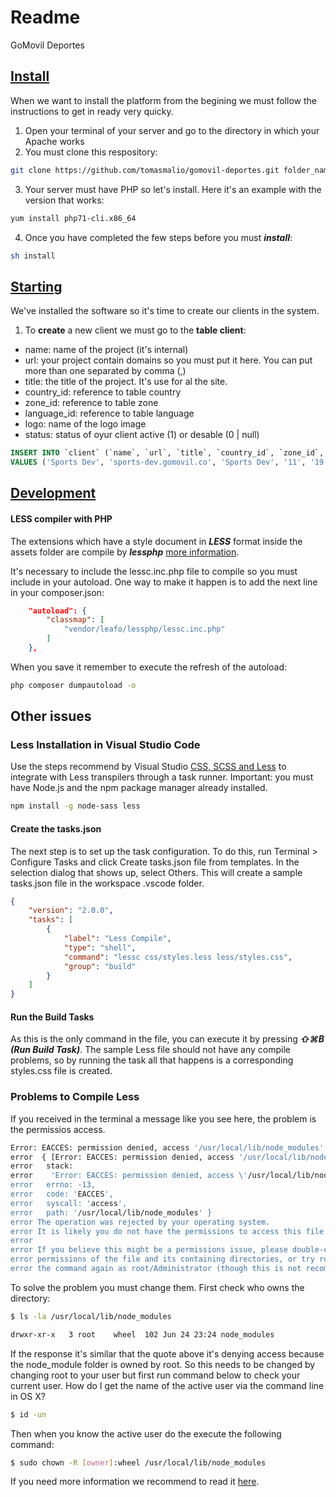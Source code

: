 # Readme

GoMovil Deportes 

## [Install](#install)
When we want to install the platform from the begining we must follow the instructions to get in ready very quicky.
1) Open your terminal of your server and go to the directory in which your Apache works
2) You must clone this respository:
```bash
git clone https://github.com/tomasmalio/gomovil-deportes.git folder_name
```
3) Your server must have PHP so let's install. Here it's an example with the version that works:
```bash
yum install php71-cli.x86_64
```
4) Once you have completed the few steps before you must ***install***:
```bash
sh install
```

## [Starting](#start)
We've installed the software so it's time to create our clients in the system.

1) To **create** a new client we must go to the **table client**:
- name: name of the project (it's internal)
- url: your project contain domains so you must put it here. You can put more than one separated by comma (,)
- title: the title of the project. It's use for al the site.
- country_id: reference to table country
- zone_id: reference to table zone
- language_id: reference to table language
- logo: name of the logo image
- status: status of oyur client active (1) or desable (0 | null)

```sql
INSERT INTO `client` (`name`, `url`, `title`, `country_id`, `zone_id`, `language_id`, `logo`, `status`) 
VALUES ('Sports Dev', 'sports-dev.gomovil.co', 'Sports Dev', '11', '19', '39', 'logo-gosports.png', '1');
```


## [Development](#development)

#### LESS compiler with PHP
The extensions which have a style document in ***LESS*** format inside the assets folder are compile by ***lessphp*** [more information](http://leafo.net/lessphp/).

It's necessary to include the lessc.inc.php file to compile so you must include in your autoload. One way to make it happen is to add the next line in your composer.json:

```json
	"autoload": {
		"classmap": [
			"vendor/leafo/lessphp/lessc.inc.php"
		]
	},

```
When you save it remember to execute the refresh of the autoload:

```bash
php composer dumpautoload -o
```

## Other issues
### Less Installation in Visual Studio Code

Use the steps recommend by Visual Studio [CSS, SCSS and Less](https://code.visualstudio.com/docs/languages/css#_transpiling-sass-and-less-into-css) to integrate with Less transpilers through a task runner. 
Important: you must have Node.js and the npm package manager already installed.

```bash
npm install -g node-sass less
```

#### Create the tasks.json
The next step is to set up the task configuration. To do this, run Terminal > Configure Tasks and click Create tasks.json file from templates. In the selection dialog that shows up, select Others.
This will create a sample tasks.json file in the workspace .vscode folder. 

```json
{
	"version": "2.0.0",
	"tasks": [
		{
			"label": "Less Compile",
			"type": "shell",
			"command": "lessc css/styles.less less/styles.css",
			"group": "build"
		}
	]
}
```
#### Run the Build Tasks
As this is the only command in the file, you can execute it by pressing ***⇧⌘B (Run Build Task)***. The sample Less file should not have any compile problems, so by running the task all that happens is a corresponding styles.css file is created.


### Problems to Compile Less
If you received in the terminal a message like you see here, the problem is the permissios access.

```bash
Error: EACCES: permission denied, access '/usr/local/lib/node_modules'
error  { [Error: EACCES: permission denied, access '/usr/local/lib/node_modules']
error   stack:
error    'Error: EACCES: permission denied, access \'/usr/local/lib/node_modules\'',
error   errno: -13,
error   code: 'EACCES',
error   syscall: 'access',
error   path: '/usr/local/lib/node_modules' }
error The operation was rejected by your operating system.
error It is likely you do not have the permissions to access this file as the current user
error
error If you believe this might be a permissions issue, please double-check the
error permissions of the file and its containing directories, or try running
error the command again as root/Administrator (though this is not recommended).
```

To solve the problem you must change them. First check who owns the directory:
```bash
$ ls -la /usr/local/lib/node_modules
```
```bash
drwxr-xr-x   3 root    wheel  102 Jun 24 23:24 node_modules
```
If the response it's similar that the quote above it's denying access because the node_module folder is owned by root.
So this needs to be changed by changing root to your user but first run command below to check your current user. 
How do I get the name of the active user via the command line in OS X?

```bash
$ id -un
```

Then when you know the active user do the execute the following command:
```bash
$ sudo chown -R [owner]:wheel /usr/local/lib/node_modules
```

If you need more information we recommend to read it [here](https://stackoverflow.com/questions/48910876/error-eacces-permission-denied-access-usr-local-lib-node-modules-react).